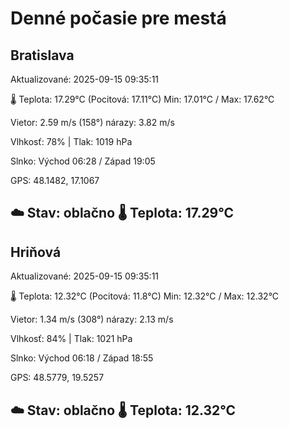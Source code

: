 ﻿# Denné počasie pre mestá

## Bratislava
Aktualizované: 2025-09-15 09:35:11

🌡️ Teplota: 17.29°C 
(Pocitová: 17.11°C)
Min: 17.01°C / Max: 17.62°C

Vietor: 2.59 m/s    (158°) 
nárazy: 3.82 m/s

Vlhkosť: 78% | Tlak: 1019 hPa

Slnko: Východ 06:28 / Západ 19:05

GPS: 48.1482, 17.1067

☁️ Stav: oblačno        🌡️ Teplota: 17.29°C
---

## Hriňová
Aktualizované: 2025-09-15 09:35:11

🌡️ Teplota: 12.32°C 
(Pocitová: 11.8°C)
Min: 12.32°C / Max: 12.32°C

Vietor: 1.34 m/s (308°)
nárazy: 2.13 m/s

Vlhkosť: 84% | Tlak: 1021 hPa

Slnko: Východ 06:18 / Západ 18:55

GPS: 48.5779, 19.5257

☁️ Stav: oblačno        🌡️ Teplota: 12.32°C
---
